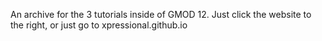 An archive for the 3 tutorials inside of GMOD 12. Just click the website to the right, or just go to xpressional.github.io
